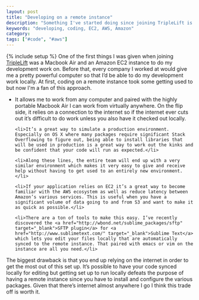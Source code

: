 ```yaml
---
layout: post
title: "Developing on a remote instance"
description: "Something I've started doing since joining TripleLift is doing the bulk of my developing on a remote EC2 instance and think it offers a ton of benefits."
keywords: "developing, coding, EC2, AWS, Amazon"
category:
tags: ["#code", "#aws"]
---
```

{% include setup %}
One of the first things I was given when joining <a href="http://triplelift.com" target="_blank">TripleLift</a> was a Macbook Air and an Amazon EC2 instance to do my development work on. Before that, every company I worked at would give me a pretty powerful computer so that I’d be able to do my development work locally. At first, coding on a remote instance took some getting used to but now I'm a fan of this approach.

<ul class="bulleted">
	<li>It allows me to work from any computer and paired with the highly portable Macbook Air I can work from virtually anywhere. On the flip side, it relies on a connection to the internet so if the internet ever cuts out it’s difficult to do work unless you also have it checked out locally.</li>

	<li>It’s a great way to simulate a production environment. Especially on OS X where many packages require significant Stack Overflowing to figure out, being able to install libraries that will be used in production is a great way to work out the kinks and be confident that your code will run as expected.</li>

	<li>Along these lines, the entire team will end up with a very similar environment which makes it very easy to give and receive help without having to get used to an entirely new environment.</li>

	<li>If your application relies on EC2 it’s a great way to become familiar with the AWS ecosystem as well as reduce latency between Amazon’s various services. This is useful when you have a significant volume of data going to and from S3 and want to make it as quick as possible.</li>

	<li>There are a ton of tools to make this easy. I’ve recently discovered the <a href="http://wbond.net/sublime_packages/sftp" target="_blank">SFTP plugin</a> for <a href="http://www.sublimetext.com/" target="_blank">Sublime Text</a> which lets you edit your files locally that are automatically synced to the remote instance. That paired with emacs or vim on the instance are all you need.</li>
</ul>

The biggest drawback is that you end up relying on the internet in order to get the most out of this set up. It’s possible to have your code synced locally for editing but getting set up to run locally defeats the purpose of having a remote instance since you have to install and configure the various packages. Given that there’s internet almost anywhere I go I think this trade off is worth it.
